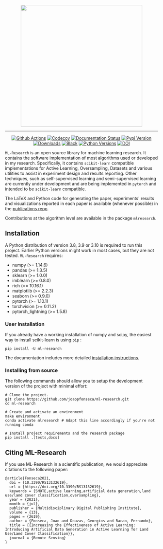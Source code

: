 <div align="center">
<img src="docs/_static/logo.png" width="400px">
</div>

______________________________________________________________________

<p align="center">
<a href="https://github.com/joaopfonseca/ml-research/actions/workflows/ci.yml"><img alt="Github Actions" src="https://github.com/joaopfonseca/ml-research/actions/workflows/ci.yml/badge.svg"></a>
<a href="https://codecov.io/gh/joaopfonseca/ml-research"><img alt="Codecov" src="https://codecov.io/gh/joaopfonseca/ml-research/branch/master/graph/badge.svg?token=J2EBA4YTMN"></a>
<a href="https://mlresearch.readthedocs.io/en/latest/?badge=latest"><img alt="Documentation Status" src="https://readthedocs.org/projects/mlresearch/badge/?version=latest"></a>
<a href="https://badge.fury.io/py/ml-research"><img alt="Pypi Version" src="https://badge.fury.io/py/ml-research.svg"></a>
<a href="https://pepy.tech/project/ml-research"><img alt="Downloads" src="https://pepy.tech/badge/ml-research"></a>
<a href="https://github.com/psf/black"><img alt="Black" src="https://img.shields.io/badge/code%20style-black-000000.svg"></a>
<a href="https://img.shields.io/badge/python-3.8%20|%203.9-blue"><img alt="Python Versions" src="https://img.shields.io/badge/python-3.8%20|%203.9%20|%203.10-blue"></a>
<a href="https://doi.org/10.3390/RS13132619"><img alt="DOI" src="https://zenodo.org/badge/DOI/10.3390/RS13132619.svg"></a>
</p>

``ML-Research`` is an open source library for machine learning research.  It
contains the software implementation of most algorithms used or developed in
my research. Specifically, it contains ``scikit-learn`` compatible
implementations for Active Learning, Oversampling, Datasets and various
utilities to assist in experiment design and results reporting. Other
techniques, such as self-supervised learning and semi-supervised learning are
currently under development and are being implemented in ``pytorch`` and
intended to be ``scikit-learn`` compatible.

The LaTeX and Python code for generating the
paper, experiments' results and visualizations reported in each paper is
available (whenever possible) in the [publications
repo](https://github.com/joaopfonseca/publications).

Contributions at the algorithm level are available in the
package ``mlresearch``.

## Installation

A Python distribution of version 3.8, 3.9 or 3.10 is required to run this
project. Earlier Python versions might work in most cases, but they are not
tested. ``ML-Research`` requires:

- numpy (>= 1.14.6)
- pandas (>= 1.3.5)
- sklearn (>= 1.0.0)
- imblearn (>= 0.8.0)
- rich (>= 10.16.1)
- matplotlib (>= 2.2.3)
- seaborn (>= 0.9.0)
- pytorch (>= 1.10.1)
- torchvision (>= 0.11.2)
- pytorch_lightning (>= 1.5.8)

### User Installation

If you already have a working installation of numpy and scipy, the easiest way
to install scikit-learn is using ``pip`` :

    pip install -U ml-research

The documentation includes more detailed [installation
instructions](https://mlresearch.readthedocs.io/en/latest/getting-started.html).

### Installing from source

The following commands should allow you to setup the development version of the
project with minimal effort:

    # Clone the project.
    git clone https://github.com/joaopfonseca/ml-research.git
    cd ml-research

    # Create and activate an environment 
    make environment 
    conda activate mlresearch # Adapt this line accordingly if you're not running conda

    # Install project requirements and the research package
    pip install .[tests,docs]

## Citing ML-Research

If you use ML-Research in a scientific publication, we would appreciate
citations to the following paper:

    @article{Fonseca2021,
      doi = {10.3390/RS13132619},
      url = {https://doi.org/10.3390/RS13132619},
      keywords = {SMOTE,active learning,artificial data generation,land use/land cover classification,oversampling},
      year = {2021},
      month = {jul},
      publisher = {Multidisciplinary Digital Publishing Institute},
      volume = {13},
      pages = {2619},
      author = {Fonseca, Joao and Douzas, Georgios and Bacao, Fernando},
      title = {{Increasing the Effectiveness of Active Learning: Introducing Artificial Data Generation in Active Learning for Land Use/Land Cover Classification}},
      journal = {Remote Sensing}
    }
